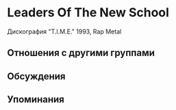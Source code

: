 # Leaders Of The New School

Дискография
"T.I.M.E." 1993, Rap Metal

## Отношения с другими группами


## Обсуждения


## Упоминания


